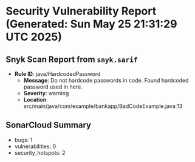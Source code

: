 # Security Vulnerability Report (Generated: Sun May 25 21:31:29 UTC 2025)


## Snyk Scan Report from `snyk.sarif`
- **Rule ID**: java/HardcodedPassword  
  - **Message**: Do not hardcode passwords in code. Found hardcoded password used in here.  
  - **Severity**: warning  
  - **Location**: src/main/java/com/example/bankapp/BadCodeExample.java:13  


## SonarCloud Summary
* bugs: 1
* vulnerabilities: 0
* security_hotspots: 2
